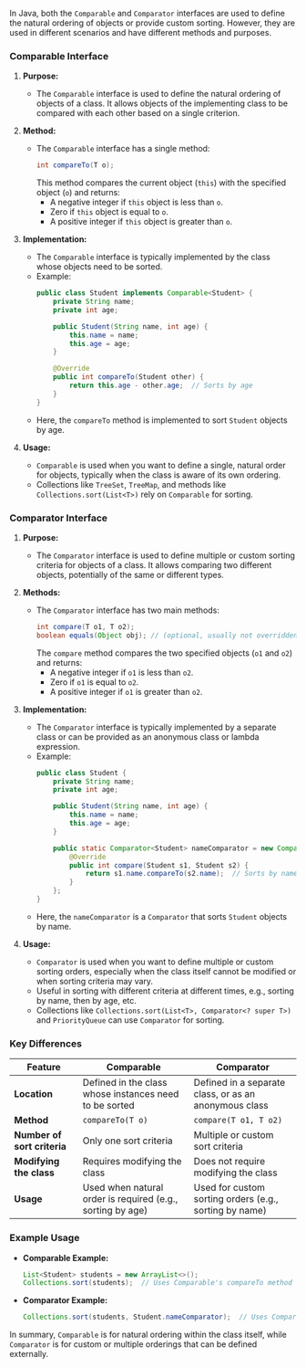 In Java, both the `Comparable` and `Comparator` interfaces are used to define the natural ordering of objects or provide custom sorting. However, they are used in different scenarios and have different methods and purposes.

### Comparable Interface

1. **Purpose:**
   - The `Comparable` interface is used to define the natural ordering of objects of a class. It allows objects of the implementing class to be compared with each other based on a single criterion.

2. **Method:**
   - The `Comparable` interface has a single method:
     ```java
     int compareTo(T o);
     ```
     This method compares the current object (`this`) with the specified object (`o`) and returns:
     - A negative integer if `this` object is less than `o`.
     - Zero if `this` object is equal to `o`.
     - A positive integer if `this` object is greater than `o`.

3. **Implementation:**
   - The `Comparable` interface is typically implemented by the class whose objects need to be sorted.
   - Example:
     ```java
     public class Student implements Comparable<Student> {
         private String name;
         private int age;

         public Student(String name, int age) {
             this.name = name;
             this.age = age;
         }

         @Override
         public int compareTo(Student other) {
             return this.age - other.age;  // Sorts by age
         }
     }
     ```
   - Here, the `compareTo` method is implemented to sort `Student` objects by age.

4. **Usage:**
   - `Comparable` is used when you want to define a single, natural order for objects, typically when the class is aware of its own ordering.
   - Collections like `TreeSet`, `TreeMap`, and methods like `Collections.sort(List<T>)` rely on `Comparable` for sorting.

### Comparator Interface

1. **Purpose:**
   - The `Comparator` interface is used to define multiple or custom sorting criteria for objects of a class. It allows comparing two different objects, potentially of the same or different types.

2. **Methods:**
   - The `Comparator` interface has two main methods:
     ```java
     int compare(T o1, T o2);
     boolean equals(Object obj); // (optional, usually not overridden)
     ```
     The `compare` method compares the two specified objects (`o1` and `o2`) and returns:
     - A negative integer if `o1` is less than `o2`.
     - Zero if `o1` is equal to `o2`.
     - A positive integer if `o1` is greater than `o2`.

3. **Implementation:**
   - The `Comparator` interface is typically implemented by a separate class or can be provided as an anonymous class or lambda expression.
   - Example:
     ```java
     public class Student {
         private String name;
         private int age;

         public Student(String name, int age) {
             this.name = name;
             this.age = age;
         }

         public static Comparator<Student> nameComparator = new Comparator<Student>() {
             @Override
             public int compare(Student s1, Student s2) {
                 return s1.name.compareTo(s2.name);  // Sorts by name
             }
         };
     }
     ```
   - Here, the `nameComparator` is a `Comparator` that sorts `Student` objects by name.

4. **Usage:**
   - `Comparator` is used when you want to define multiple or custom sorting orders, especially when the class itself cannot be modified or when sorting criteria may vary.
   - Useful in sorting with different criteria at different times, e.g., sorting by name, then by age, etc.
   - Collections like `Collections.sort(List<T>, Comparator<? super T>)` and `PriorityQueue` can use `Comparator` for sorting.

### Key Differences

| Feature                 | Comparable                                          | Comparator                                       |
|-------------------------|-----------------------------------------------------|--------------------------------------------------|
| **Location**            | Defined in the class whose instances need to be sorted | Defined in a separate class, or as an anonymous class |
| **Method**              | `compareTo(T o)`                                    | `compare(T o1, T o2)`                            |
| **Number of sort criteria** | Only one sort criteria                           | Multiple or custom sort criteria                 |
| **Modifying the class** | Requires modifying the class                        | Does not require modifying the class             |
| **Usage**               | Used when natural order is required (e.g., sorting by age) | Used for custom sorting orders (e.g., sorting by name) |

### Example Usage

- **Comparable Example:**
  ```java
  List<Student> students = new ArrayList<>();
  Collections.sort(students);  // Uses Comparable's compareTo method
  ```

- **Comparator Example:**
  ```java
  Collections.sort(students, Student.nameComparator);  // Uses Comparator's compare method
  ```

In summary, `Comparable` is for natural ordering within the class itself, while `Comparator` is for custom or multiple orderings that can be defined externally.
